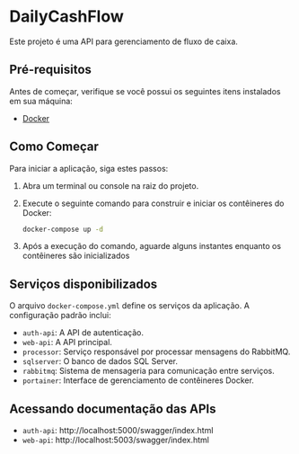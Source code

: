 # DailyCashFlow

Este projeto é uma API para gerenciamento de fluxo de caixa.

## Pré-requisitos

Antes de começar, verifique se você possui os seguintes itens instalados em sua máquina:

- [Docker](https://www.docker.com/get-started)

## Como Começar

Para iniciar a aplicação, siga estes passos:

1. Abra um terminal ou console na raiz do projeto.
2. Execute o seguinte comando para construir e iniciar os contêineres do Docker:

   ```bash
   docker-compose up -d

3. Após a execução do comando, aguarde alguns instantes enquanto os contêineres são inicializados

## Serviços disponibilizados

O arquivo `docker-compose.yml` define os serviços da aplicação. A configuração padrão inclui:

- `auth-api`: A API de autenticação.
- `web-api`: A API principal.
- `processor`: Serviço responsável por processar mensagens do RabbitMQ.
- `sqlserver`: O banco de dados SQL Server.
- `rabbitmq`: Sistema de mensageria para comunicação entre serviços.
- `portainer`: Interface de gerenciamento de contêineres Docker.

## Acessando documentação das APIs
- `auth-api`: http://localhost:5000/swagger/index.html
- `web-api`: http://localhost:5003/swagger/index.html
